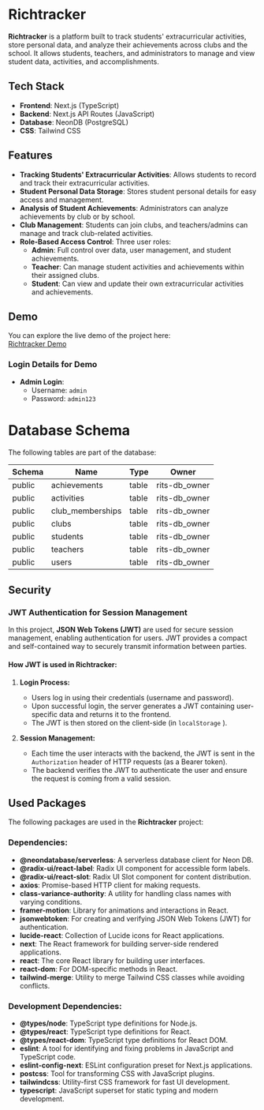 # **Richtracker**

**Richtracker** is a platform built to track students' extracurricular activities, store personal data, and analyze their achievements across clubs and the school. It allows students, teachers, and administrators to manage and view student data, activities, and accomplishments.

## **Tech Stack**

- **Frontend**: Next.js (TypeScript)
- **Backend**: Next.js API Routes (JavaScript)
- **Database**: NeonDB (PostgreSQL)
- **CSS**: Tailwind CSS

## **Features**

- **Tracking Students' Extracurricular Activities**: Allows students to record and track their extracurricular activities.
- **Student Personal Data Storage**: Stores student personal details for easy access and management.
- **Analysis of Student Achievements**: Administrators can analyze achievements by club or by school.
- **Club Management**: Students can join clubs, and teachers/admins can manage and track club-related activities.
- **Role-Based Access Control**: Three user roles:
  - **Admin**: Full control over data, user management, and student achievements.
  - **Teacher**: Can manage student activities and achievements within their assigned clubs.
  - **Student**: Can view and update their own extracurricular activities and achievements.

## **Demo**

You can explore the live demo of the project here:  
[Richtracker Demo](https://rich-track-git-main-evildevs-projects.vercel.app/)

### **Login Details for Demo**

- **Admin Login**:
  - Username: `admin`
  - Password: `admin123`

# Database Schema

The following tables are part of the database:

| Schema  | Name              | Type   | Owner       |
|---------|-------------------|--------|-------------|
| public  | achievements       | table  | rits-db_owner |
| public  | activities         | table  | rits-db_owner |
| public  | club_memberships   | table  | rits-db_owner |
| public  | clubs              | table  | rits-db_owner |
| public  | students           | table  | rits-db_owner |
| public  | teachers           | table  | rits-db_owner |
| public  | users              | table  | rits-db_owner |

## Security

### JWT Authentication for Session Management

In this project, **JSON Web Tokens (JWT)** are used for secure session management, enabling authentication for users. JWT provides a compact and self-contained way to securely transmit information between parties.

#### How JWT is used in Richtracker:

1. **Login Process:**
   - Users log in using their credentials (username and password).
   - Upon successful login, the server generates a JWT containing user-specific data and returns it to the frontend.
   - The JWT is then stored on the client-side (in `localStorage` ).

2. **Session Management:**
   - Each time the user interacts with the backend, the JWT is sent in the `Authorization` header of HTTP requests (as a Bearer token).
   - The backend verifies the JWT to authenticate the user and ensure the request is coming from a valid session.
  

## Used Packages

The following packages are used in the **Richtracker** project:

### Dependencies:

- **@neondatabase/serverless**: A serverless database client for Neon DB.
- **@radix-ui/react-label**: Radix UI component for accessible form labels.
- **@radix-ui/react-slot**: Radix UI Slot component for content distribution.
- **axios**: Promise-based HTTP client for making requests.
- **class-variance-authority**: A utility for handling class names with varying conditions.
- **framer-motion**: Library for animations and interactions in React.
- **jsonwebtoken**: For creating and verifying JSON Web Tokens (JWT) for authentication.
- **lucide-react**: Collection of Lucide icons for React applications.
- **next**: The React framework for building server-side rendered applications.
- **react**: The core React library for building user interfaces.
- **react-dom**: For DOM-specific methods in React.
- **tailwind-merge**: Utility to merge Tailwind CSS classes while avoiding conflicts.

### Development Dependencies:

- **@types/node**: TypeScript type definitions for Node.js.
- **@types/react**: TypeScript type definitions for React.
- **@types/react-dom**: TypeScript type definitions for React DOM.
- **eslint**: A tool for identifying and fixing problems in JavaScript and TypeScript code.
- **eslint-config-next**: ESLint configuration preset for Next.js applications.
- **postcss**: Tool for transforming CSS with JavaScript plugins.
- **tailwindcss**: Utility-first CSS framework for fast UI development.
- **typescript**: JavaScript superset for static typing and modern development.






